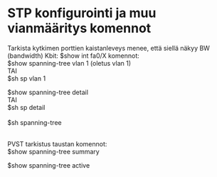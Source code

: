 # STP konfigurointi ja muu vianmääritys komennot

Tarkista kytkimen porttien kaistanleveys menee, että siellä näkyy BW (bandwidth) Kbit: $show int fa0/X
komennot: <br>
$show spanning-tree vlan 1 (oletus vlan 1) <br>
TAI <br>
$sh sp vlan 1 <br>

$show spanning-tree detail <br>
TAI <br>
$sh sp detail <br>
<br>
$sh spanning-tree<br><br>

PVST tarkistus taustan komennot:<br>
$show spanning-tree summary<br>

$show spanning-tree active<br>

